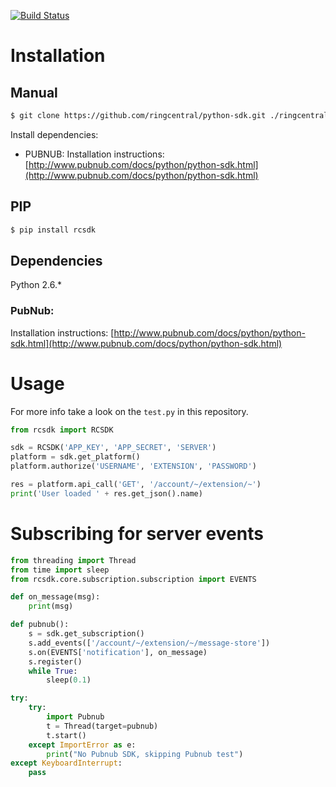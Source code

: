 [![Build Status](https://img.shields.io/travis/ringcentral/ringcentral-python/master.svg)](https://travis-ci.org/ringcentral/ringcentral-python)

# Installation

## Manual

```sh
$ git clone https://github.com/ringcentral/python-sdk.git ./ringcentral-python-sdk
```

Install dependencies:

- PUBNUB: Installation instructions: [http://www.pubnub.com/docs/python/python-sdk.html](http://www.pubnub.com/docs/python/python-sdk.html)

## PIP

```sh
$ pip install rcsdk
```

## Dependencies

Python 2.6.*

### PubNub:

Installation instructions: [http://www.pubnub.com/docs/python/python-sdk.html](http://www.pubnub.com/docs/python/python-sdk.html)

# Usage

For more info take a look on the `test.py` in this repository.

```py
from rcsdk import RCSDK

sdk = RCSDK('APP_KEY', 'APP_SECRET', 'SERVER')
platform = sdk.get_platform()
platform.authorize('USERNAME', 'EXTENSION', 'PASSWORD')

res = platform.api_call('GET', '/account/~/extension/~')
print('User loaded ' + res.get_json().name)
```

# Subscribing for server events

```py
from threading import Thread
from time import sleep
from rcsdk.core.subscription.subscription import EVENTS

def on_message(msg):
    print(msg)

def pubnub():
    s = sdk.get_subscription()
    s.add_events(['/account/~/extension/~/message-store'])
    s.on(EVENTS['notification'], on_message)
    s.register()
    while True:
        sleep(0.1)

try:
    try:
        import Pubnub
        t = Thread(target=pubnub)
        t.start()
    except ImportError as e:
        print("No Pubnub SDK, skipping Pubnub test")
except KeyboardInterrupt:
    pass
```

